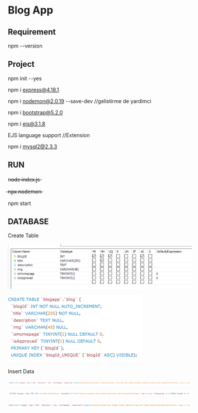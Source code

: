 # Blog App

## Requirement

npm --version

## Project

npm init --yes

npm i express@4.18.1

npm i nodemon@2.0.19 --save-dev //gelistirme de yardimci

npm i bootstrap@5.2.0

npm i ejs@3.1.8

EJS language support //Extension

npm i mysql2@2.3.3

## RUN

n̶o̶d̶e̶ ̶i̶n̶d̶e̶x̶.̶j̶s̶

̶n̶p̶x̶ ̶n̶o̶d̶e̶m̶o̶n̶

npm start

## DATABASE

Create Table

![Alt text](./public/images//db-images/image.png)

![Alt text](./public/images//db-images/image-1.png)

Insert Data

![Alt text](./public/images//db-images/image-2.png)

![Alt text](./public/images//db-images/image-3.png)

![Alt text](./public/images//db-images/image-4.png)
